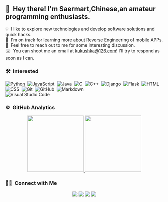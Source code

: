  ## 👋 &nbsp;Hey there! I'm Saermart,Chinese,an amateur programming enthusiasts.


💡 &nbsp;I like to explore new technologies and develop software solutions and quick hacks.\
🌱 &nbsp;I'm on track for learning more about Reverse Engineering of mobile APPs.\
💬 &nbsp;Feel free to reach out to me  for some interesting discussion.\
✉️ &nbsp;You can shoot me an email at kukushka@126.com! I'll try to respond as soon as I can.



### 🛠 &nbsp;Interested

![Python](https://img.shields.io/badge/-Python-05122A?style=flat&logo=python)&nbsp;
![JavaScript](https://img.shields.io/badge/-JavaScript-05122A?style=flat&logo=javascript)&nbsp;
![Java](https://img.shields.io/badge/-Java-05122A?style=flat&logo=Java&logoColor=FFA518)&nbsp;
![C](https://img.shields.io/badge/-C-05122A?style=flat&logo=C&logoColor=A8B9CC)&nbsp;
![C++](https://img.shields.io/badge/-C++-05122A?style=flat&logo=C%2B%2B&logoColor=00599C)&nbsp;
![Django](https://img.shields.io/badge/-Django-05122A?style=flat&logo=django&logoColor=092E20)&nbsp;
![Flask](https://img.shields.io/badge/-Flask-05122A?style=flat&logo=flask)&nbsp;
![HTML](https://img.shields.io/badge/-HTML-05122A?style=flat&logo=HTML5)&nbsp;
![CSS](https://img.shields.io/badge/-CSS-05122A?style=flat&logo=CSS3&logoColor=1572B6)&nbsp;
![Git](https://img.shields.io/badge/-Git-05122A?style=flat&logo=git)&nbsp;
![GitHub](https://img.shields.io/badge/-GitHub-05122A?style=flat&logo=github)&nbsp;
![Markdown](https://img.shields.io/badge/-Markdown-05122A?style=flat&logo=markdown)\
![Visual Studio Code](https://img.shields.io/badge/-Visual%20Studio%20Code-05122A?style=flat&logo=visual-studio-code&logoColor=007ACC)&nbsp;


### ⚙️ &nbsp;GitHub Analytics

<p align="center">
<a href="https://github.com/saermart">
  <img height="180em" src="https://github-readme-stats-eight-theta.vercel.app/api?username=saermart&show_icons=true&theme=dracula&include_all_commits=true&count_private=true"/>
  <img height="180em" src="https://github-readme-stats-eight-theta.vercel.app/api/top-langs/?username=saermart&layout=compact&langs_count=8&theme=dracula"/>
</a>
</p>

### 🤝🏻 &nbsp;Connect with Me

<p align="center">
<a href="mailto:kukushka@126.com"><img src="https://img.shields.io/badge/-kukushka@126.com-EA4335?style=flat&logo=gmail&logoColor=white"/></a>
<a href=""><img src="https://img.shields.io/badge/%20-saermart-lightgrey?logo=wechat&Color=white"/></a>
<a href="http://wpa.qq.com/msgrd?v=3&uin=949779859&site=qq&menu=yes"><img src="https://img.shields.io/badge/-@949779859-9cf?style=flat&logo=tencentqq&logoColor=grey"/></a>
<a href="https://weibo.com/u/7751075499"><img src="https://img.shields.io/badge/-@saermart-important?style=flat&logo=sinaweibo&logoColor=white"/></a>
</p>

 




